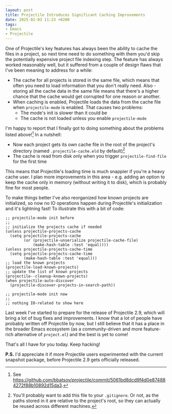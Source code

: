 ```yaml
---
layout: post
title: Projectile Introduces Significant Caching Improvements
date: 2025-02-03 11:23 +0200
tags:
- Emacs
- Projectile
---
```


One of Projectile's key features has always been the ability to cache the files in a project,
so next time need to do something with them you'd skip the potentially expensive project file
indexing step. The feature has always worked reasonably well, but it suffered from a couple of design
flaws that I've been meaning to address for a while:

- The cache for all projects is stored in the same file, which means that often you need to
load information that you don't really need. Also - storing all the cache data in the same file
means that there's a higher chance that the cache would get corrupted for one reason or another.
- When caching is enabled, Projectile loads the data from the cache file when `projectile-mode`
is enabled. That causes two problems:
  - The mode's init is slower than it could be
  - The cache is not loaded unless you enable `projectile-mode`

I'm happy to report that I finally got to doing something about the problems listed above![^1] In a nutshell:

- Now each project gets its own cache file in the root of the project's directory (named `.projectile-cache.eld` by default)[^2]
- The cache is read from disk only when you trigger `projectile-find-file` for the first time

This means that Projectile's loading time is much snappier if you're a heavy cache user.
I plan more improvements in this area - e.g. adding an option to keep the cache only in memory (without writing it to disk),
which is probably fine for most people.

To make things better I've also reorganized how known projects are initialized, so now no IO operations
happen during Projectile's initialization and it's lightning fast! To illustrate this with a bit
of code:

```elisp
;; projectile-mode init before
;;
;; initialize the projects cache if needed
(unless projectile-projects-cache
  (setq projectile-projects-cache
        (or (projectile-unserialize projectile-cache-file)
            (make-hash-table :test 'equal))))
(unless projectile-projects-cache-time
  (setq projectile-projects-cache-time
        (make-hash-table :test 'equal)))
;; load the known projects
(projectile-load-known-projects)
;; update the list of known projects
(projectile--cleanup-known-projects)
(when projectile-auto-discover
  (projectile-discover-projects-in-search-path))

;; projectile-mode init now
;;
;; nothing IO-related to show here
```

Last week I've started to prepare for the release of Projectile 2.9, which will bring a lot of
bug fixes and improvements. I know that a lot of people have probably written off Projectile by
now, but I still believe that it has a place in the broader Emacs ecosystem (as a community-driven and more
feature-rich alternative of `project.el`) and the best is yet to come!

That's all I have for you today. Keep hacking!

**P.S.** I'd appreciate it if more Projectile users experimented with the current snapshot package, before
Projectile 2.9 gets officially released.

[^1]: See <https://github.com/bbatsov/projectile/commit/5061bd8dcd9f4d0e874884272f88b10892d15da3>.
[^2]: You'll probably want to add this file to your `.gitignore`. Or not, as the paths stored in it are relative to the project's root, so they can actually be reused across different machines.
